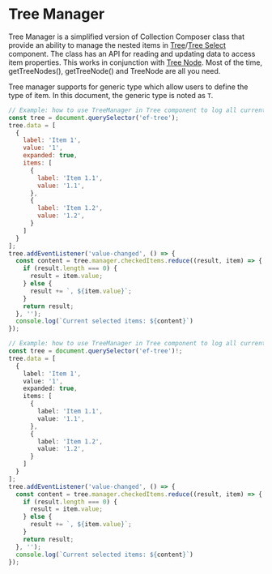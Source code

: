 <!-- 
title: Tree Manager
location: ./custom-components/utils/tree-manager
type: page
layout: default
-->

# Tree Manager

Tree Manager is a simplified version of Collection Composer class that provide an ability to manage the nested items in [Tree](/elements/tree)/[Tree Select](/elements/tree-select) component. The class has an API for reading and updating data to access item properties. This works in conjunction with [Tree Node](/custom-components/utils/tree-node). Most of the time, getTreeNodes(), getTreeNode() and TreeNode are all you need.

Tree manager supports for generic type which allow users to define the type of item. In this document, the generic type is noted as `T`.

```javascript
// Example: how to use TreeManager in Tree component to log all current selected items.
const tree = document.querySelector('ef-tree');
tree.data = [
  {
    label: 'Item 1',
    value: '1',
    expanded: true,
    items: [
      {
        label: 'Item 1.1',
        value: '1.1',
      },
      {
        label: 'Item 1.2',
        value: '1.2',
      }
    ]
  }
];
tree.addEventListener('value-changed', () => {
  const content = tree.manager.checkedItems.reduce((result, item) => {
    if (result.length === 0) {
      result = item.value;
    } else {
      result += `, ${item.value}`;
    }
    return result;
  }, '');
  console.log(`Current selected items: ${content}`)
});
```

```typescript
// Example: how to use TreeManager in Tree component to log all current selected items.
const tree = document.querySelector('ef-tree')!;
tree.data = [
  {
    label: 'Item 1',
    value: '1',
    expanded: true,
    items: [
      {
        label: 'Item 1.1',
        value: '1.1',
      },
      {
        label: 'Item 1.2',
        value: '1.2',
      }
    ]
  }
];
tree.addEventListener('value-changed', () => {
  const content = tree.manager.checkedItems.reduce((result, item) => {
    if (result.length === 0) {
      result = item.value;
    } else {
      result += `, ${item.value}`;
    }
    return result;
  }, '');
  console.log(`Current selected items: ${content}`)
});
```

